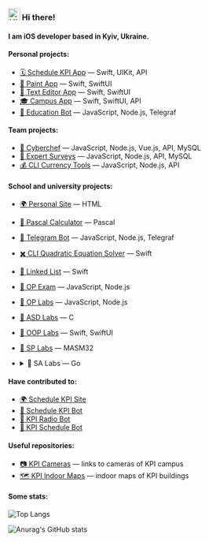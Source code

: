 ### <img src="https://user-images.githubusercontent.com/1303154/88677602-1635ba80-d120-11ea-84d8-d263ba5fc3c0.gif" width=24 alt="Hi there!"> Hi there!

#### I am iOS developer based in Kyiv, Ukraine.

#### Personal projects:

- [🗓 Schedule KPI App](https://github.com/MrPaschenko/Schedule-KPI) — Swift, UIKit, API
- [🎨 Paint App](https://github.com/MrPaschenko/Paint/tree/main) — Swift, SwiftUI
- [📓 Text Editor App](https://github.com/MrPaschenko/Text-Editor) — Swift, SwiftUI
- [🎓 Campus App](https://github.com/MrPaschenko/Campus) — Swift, SwiftUI, API
- [🤖 Education Bot](https://github.com/MrPaschenko/mrpaschenko-bot) — JavaScript, Node.js, Telegraf

#### Team projects:

- [🔪 Cyberchef](https://github.com/readme-experts/cyberchef) — JavaScript, Node.js, Vue.js, API, MySQL
- [🧾 Expert Surveys](https://github.com/MrPaschenko/expert-surveys) — JavaScript, Node.js, API, MySQL
- [💰 CLI Currency Tools](https://github.com/readme-experts/op-coursework) — JavaScript, Node.js, API

#### School and university projects:

- [🌍 Personal Site](https://github.com/MrPaschenko/site) — HTML
- [🧮 Pascal Calculator](https://github.com/MrPaschenko/lazarus-calculator) — Pascal
- [🤖 Telegram Bot](https://github.com/MrPaschenko/lesia-ukraiinka-bot) — JavaScript, Node.js, Telegraf
- [✖️ CLI Quadratic Equation Solver](https://github.com/MrPaschenko/quadratic-equation-solver) — Swift
- [🔗 Linked List](https://github.com/MrPaschenko/linked-list) — Swift
- [🏫 OP Exam](https://github.com/MrPaschenko/op-exams) — JavaScript, Node.js
- [🧪 OP Labs](https://github.com/MrPaschenko/op-labs) — JavaScript, Node.js
- [🧪 ASD Labs](https://github.com/MrPaschenko/asd-labs) — C
- [🧪 OOP Labs](https://github.com/MrPaschenko/oop-labs) — Swift, SwiftUI
- [🧪 SP Labs](https://github.com/MrPaschenko/sp-labs) — MASM32
- <details>
  <summary>🧪 SA Labs — Go</summary>
  
  1. [Git, http server](https://github.com/MrPaschenko/git-http-server)
  2. [CI, tests](https://github.com/MrPaschenko/ci-tests)
  3. [Event loop](https://github.com/MrPaschenko/event-loop)
</details>

#### Have contributed to:

- [🌍 Schedule KPI Site](https://github.com/kpi-ua/schedule.kpi.ua)
- [🤖 Schedule KPI Bot](https://github.com/kreslavskiy/Schedule-bot)
- [🤖 KPI Radio Bot](https://github.com/SvineruS/kpi_radio_bot)
- [🤖 KPI Schedule Bot](https://github.com/itkpi/kpi-schedule-bot)

#### Useful repositories:

- [📷 KPI Cameras](https://github.com/MrPaschenko/kpi-cameras) — links to cameras of KPI campus
- [🗺 KPI Indoor Maps](https://github.com/MrPaschenko/kpi-plans) — indoor maps of KPI buildings

#### Some stats:

![Top Langs](https://github-readme-stats.vercel.app/api/top-langs/?username=MrPaschenko&theme=chartreuse-dark&layout=compact)

![Anurag's GitHub stats](https://github-readme-stats.vercel.app/api?username=MrPaschenko&theme=chartreuse-dark)
